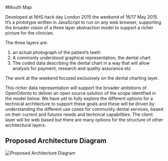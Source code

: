 #Mouth Map

Developed at NHS hack day London 2015 the weekend of 16/17 May 2015. It’s a prototype written in JavaScript to run on any web browser, supporting the broader vision of a three layer abstraction model to support a richer picture for the clinician.

The three layers are:
1. an actual photograph of the patient’s teeth
1. A commonly understood graphical representation, the dental chart
1. The coded data describing the dental chart in a way that will allow analysis for payment, research and quality assurance etc

The work at the weekend focused exclusively on the dental charting layer.

This richer data representation will support the broader ambitions of OpenOdonto to deliver an open source solution of the scope identified in the model below.
We have yet to fully explore the different options for a technical architecture to support these goals and these will be driven by understanding the different use cases for community dental services, based on their current and futures needs and technical capabilities. The client layer will be web based but there are many options for the structure of other architectural layers.

## Proposed Architecture Diagram

![Proposed Architecture Diagram](http://raw.github.com/orgs/openhealthhub/teeth/master/teeth_structural_diagram.png "Proposed Architecture Diagram")
